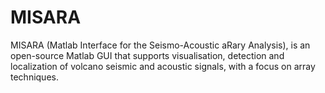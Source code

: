 # MISARA
MISARA (Matlab Interface for the Seismo-Acoustic aRary Analysis), is an open-source Matlab GUI that supports visualisation, detection and localization of volcano seismic and acoustic signals, with a focus on array techniques.
